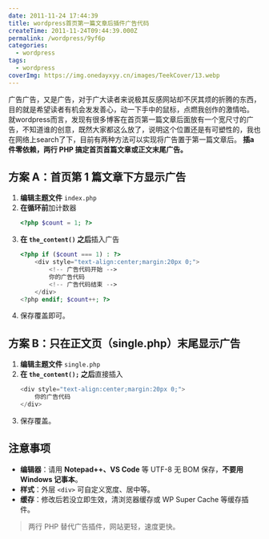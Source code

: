 ```yaml
---
date: 2011-11-24 17:44:39
title: wordpress首页第一篇文章后插件广告代码
createTime: 2011-11-24T09:44:39.000Z
permalink: /wordpress/9yf6p
categories:
  - wordpress
tags:
  - wordpress
coverImg: https://img.onedayxyy.cn/images/TeekCover/13.webp
---
```


广告广告，又是广告，对于广大读者来说极其反感网站却不厌其烦的折腾的东西，目的就是希望读者有机会发发善心，动一下手中的鼠标，点燃我创作的激情哈。 就wordpress而言，发现有很多博客在首页第一篇文章后面放有一个宽尺寸的广告，不知道谁的创意，既然大家都这么放了，说明这个位置还是有可塑性的，我也在网络上search了下，目前有两种方法可以实现将广告置于第一篇文章后。 
**插a件零依赖，两行 PHP 搞定首页首篇文章或正文末尾广告。**

## 方案 A：首页第 1 篇文章下方显示广告
1. **编辑主题文件** `index.php`  
2. **在循环前**加计数器  
   ```php
   <?php $count = 1; ?>
   ```
3. **在 `the_content()` 之后**插入广告  
   ```php
   <?php if ($count === 1) : ?>
       <div style="text-align:center;margin:20px 0;">
           <!-- 广告代码开始 -->
           你的广告代码
           <!-- 广告代码结束 -->
       </div>
   <?php endif; $count++; ?>
   ```
4. 保存覆盖即可。

## 方案 B：只在正文页（single.php）末尾显示广告
1. **编辑主题文件** `single.php`  
2. **在 `the_content();` 之后**直接插入  
   ```php
   <div style="text-align:center;margin:20px 0;">
       你的广告代码
   </div>
   ```
3. 保存覆盖。

## 注意事项
- **编辑器**：请用 **Notepad++、VS Code** 等 UTF-8 无 BOM 保存，**不要用 Windows 记事本**。  
- **样式**：外层 `<div>` 可自定义宽度、居中等。  
- **缓存**：修改后若没立即生效，清浏览器缓存或 WP Super Cache 等缓存插件。

> 两行 PHP 替代广告插件，网站更轻，速度更快。